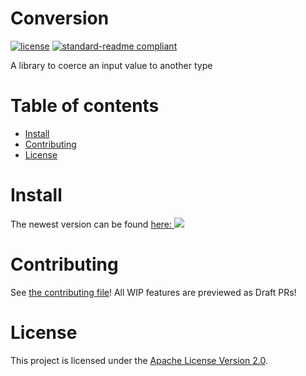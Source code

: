 # Conversion

[![license](https://img.shields.io/github/license/Conelux/Conversion?style=for-the-badge&color=b2204c)](../LICENSE)
[![standard-readme compliant](https://img.shields.io/badge/readme%20style-standard-brightgreen.svg?style=for-the-badge)](https://github.com/RichardLitt/standard-readme)

A library to coerce an input value to another type

# Table of contents

- [Install](#install)
- [Contributing](#contributing)
- [License](#license)

# Install

The newest version can be
found [here: ![](https://jitpack.io/v/Conelux/Conversion.svg)](https://jitpack.io/#Conelux/Conversion)

# Contributing

See [the contributing file](https://github.com/Conelux/.github/CONTRIBUTING.md)!
All WIP features are previewed as Draft PRs!

# License

This project is licensed under the [Apache License Version 2.0](../LICENSE).
